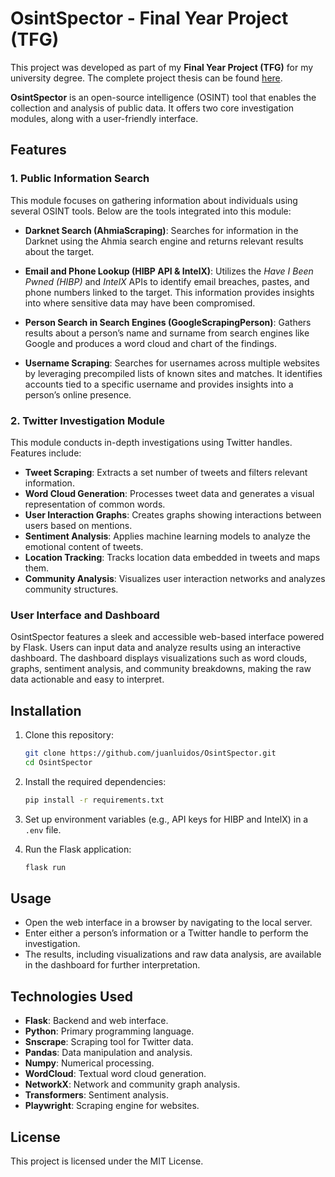 # OsintSpector - Final Year Project (TFG)

This project was developed as part of my **Final Year Project (TFG)** for my university degree. The complete project thesis can be found [here](./TFG_memoria.pdf).

**OsintSpector** is an open-source intelligence (OSINT) tool that enables the collection and analysis of public data. It offers two core investigation modules, along with a user-friendly interface.

## Features

### 1. Public Information Search
This module focuses on gathering information about individuals using several OSINT tools. Below are the tools integrated into this module:

- **Darknet Search (AhmiaScraping)**: Searches for information in the Darknet using the Ahmia search engine and returns relevant results about the target.
  
- **Email and Phone Lookup (HIBP API & IntelX)**: Utilizes the *Have I Been Pwned (HIBP)* and *IntelX* APIs to identify email breaches, pastes, and phone numbers linked to the target. This information provides insights into where sensitive data may have been compromised.

- **Person Search in Search Engines (GoogleScrapingPerson)**: Gathers results about a person’s name and surname from search engines like Google and produces a word cloud and chart of the findings.

- **Username Scraping**: Searches for usernames across multiple websites by leveraging precompiled lists of known sites and matches. It identifies accounts tied to a specific username and provides insights into a person’s online presence.

### 2. Twitter Investigation Module
This module conducts in-depth investigations using Twitter handles. Features include:

- **Tweet Scraping**: Extracts a set number of tweets and filters relevant information.
- **Word Cloud Generation**: Processes tweet data and generates a visual representation of common words.
- **User Interaction Graphs**: Creates graphs showing interactions between users based on mentions.
- **Sentiment Analysis**: Applies machine learning models to analyze the emotional content of tweets.
- **Location Tracking**: Tracks location data embedded in tweets and maps them.
- **Community Analysis**: Visualizes user interaction networks and analyzes community structures.

### User Interface and Dashboard
OsintSpector features a sleek and accessible web-based interface powered by Flask. Users can input data and analyze results using an interactive dashboard. The dashboard displays visualizations such as word clouds, graphs, sentiment analysis, and community breakdowns, making the raw data actionable and easy to interpret.

## Installation

1. Clone this repository:
    ```bash
    git clone https://github.com/juanluidos/OsintSpector.git
    cd OsintSpector
    ```

2. Install the required dependencies:
    ```bash
    pip install -r requirements.txt
    ```

3. Set up environment variables (e.g., API keys for HIBP and IntelX) in a `.env` file.

4. Run the Flask application:
    ```bash
    flask run
    ```

## Usage

- Open the web interface in a browser by navigating to the local server.
- Enter either a person’s information or a Twitter handle to perform the investigation.
- The results, including visualizations and raw data analysis, are available in the dashboard for further interpretation.

## Technologies Used
- **Flask**: Backend and web interface.
- **Python**: Primary programming language.
- **Snscrape**: Scraping tool for Twitter data.
- **Pandas**: Data manipulation and analysis.
- **Numpy**: Numerical processing.
- **WordCloud**: Textual word cloud generation.
- **NetworkX**: Network and community graph analysis.
- **Transformers**: Sentiment analysis.
- **Playwright**: Scraping engine for websites.

## License
This project is licensed under the MIT License.
